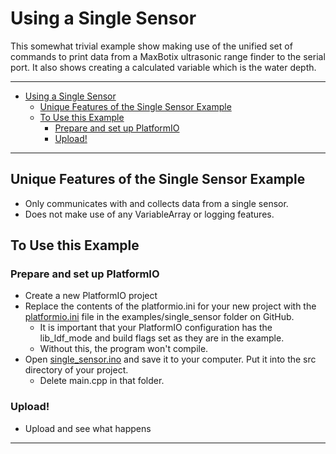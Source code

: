 # Using a Single Sensor<!--! {#example_single_sensor} -->

This somewhat trivial example show making use of the unified set of commands to print data from a MaxBotix ultrasonic range finder to the serial port.
It also shows creating a calculated variable which is the water depth.

_______

<!--! @tableofcontents -->

<!--! @m_footernavigation -->

<!--! @if GITHUB -->

- [Using a Single Sensor](#using-a-single-sensor)
  - [Unique Features of the Single Sensor Example](#unique-features-of-the-single-sensor-example)
  - [To Use this Example](#to-use-this-example)
    - [Prepare and set up PlatformIO](#prepare-and-set-up-platformio)
    - [Upload!](#upload)

<!--! @endif -->

_______

## Unique Features of the Single Sensor Example<!--! {#example_single_sensor_unique} -->

- Only communicates with and collects data from a single sensor.
- Does not make use of any VariableArray or logging features.

## To Use this Example<!--! {#example_single_sensor_using} -->

### Prepare and set up PlatformIO<!--! {#example_single_sensor_pio} -->

- Create a new PlatformIO project
- Replace the contents of the platformio.ini for your new project with the [platformio.ini](https://raw.githubusercontent.com/EnviroDIY/ModularSensors/master/examples/single_sensor/platformio.ini) file in the examples/single_sensor folder on GitHub.
  - It is important that your PlatformIO configuration has the lib_ldf_mode and build flags set as they are in the example.
  - Without this, the program won't compile.
- Open [single_sensor.ino](https://raw.githubusercontent.com/EnviroDIY/ModularSensors/master/examples/single_sensor/single_sensor.ino) and save it to your computer.  Put it into the src directory of your project.
  - Delete main.cpp in that folder.

### Upload!<!--! {#example_single_sensor_upload} -->

- Upload and see what happens

_______

<!--! @section example_single_sensor_pio_config PlatformIO Configuration -->

<!--! @include{lineno} single_sensor/platformio.ini -->

<!--! @section example_single_sensor_code The Complete Code -->

<!--! @include{lineno} single_sensor/single_sensor.ino -->
